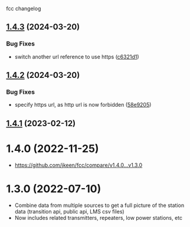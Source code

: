 fcc changelog

## [1.4.3](https://github.com/jkeen/fcc/compare/v1.4.2...v1.4.3) (2024-03-20)


### Bug Fixes

* switch another url reference to use https ([c6321d1](https://github.com/jkeen/fcc/commit/c6321d1897a702b8c090eea8abce21ac562d5082))

## [1.4.2](https://github.com/jkeen/fcc/compare/v1.4.1...v1.4.2) (2024-03-20)


### Bug Fixes

* specify https url, as http url is now forbidden ([58e9205](https://github.com/jkeen/fcc/commit/58e9205c21a7c40286984f9b1a3980cf42466a9f))

## [1.4.1](https://github.com/jkeen/fcc/compare/v1.4.0...v1.4.1) (2023-02-12)

# 1.4.0 (2022-11-25)
 - https://github.com/jkeen/fcc/compare/v1.4.0...v1.3.0

# 1.3.0 (2022-07-10)
- Combine data from multiple sources to get a full picture of the station data (transition api, public api, LMS csv files)
- Now includes related transmitters, repeaters, low power stations, etc
